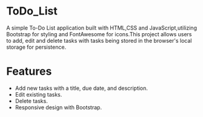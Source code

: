 # ToDo_List

A simple To-Do List application built with HTML,CSS and JavaScript,utilizing Bootstrap for styling and FontAwesome for icons.This project allows users to add, edit and delete tasks with tasks being stored in the browser's local storage for persistence.

# Features

- Add new tasks with a title, due date, and description.
- Edit existing tasks.
- Delete tasks.
- Responsive design with Bootstrap.
